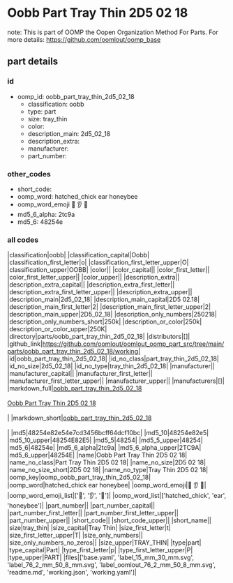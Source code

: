 # Oobb Part Tray Thin 2D5 02 18  

note: This is part of OOMP the Oopen Organization Method For Parts. For more details: https://github.com/oomlout/oomp_base

##  part details





### id
* oomp_id: oobb_part_tray_thin_2d5_02_18
  * classification: oobb
  * type: part
  * size: tray_thin
  * color: 
  * description_main: 2d5_02_18
  * description_extra: 
  * manufacturer: 
  * part_number: 

### other_codes
* short_code: 
* oomp_word: hatched_chick ear honeybee
* oomp_word_emoji :hatched_chick: :ear: :honeybee:
* md5_6_alpha: 2tc9a
* md5_6: 48254e

### all codes 
|classification|oobb|
|classification_capital|Oobb|
|classification_first_letter|o|
|classification_first_letter_upper|O|
|classification_upper|OOBB|
|color||
|color_capital||
|color_first_letter||
|color_first_letter_upper||
|color_upper||
|description_extra||
|description_extra_capital||
|description_extra_first_letter||
|description_extra_first_letter_upper||
|description_extra_upper||
|description_main|2d5_02_18|
|description_main_capital|2D5 02.18|
|description_main_first_letter|2|
|description_main_first_letter_upper|2|
|description_main_upper|2D5_02_18|
|description_only_numbers|250218|
|description_only_numbers_short|250k|
|description_or_color|250k|
|description_or_color_upper|250K|
|directory|parts/oobb_part_tray_thin_2d5_02_18|
|distributors|[]|
|github_link|https://github.com/oomlout/oomlout_oomp_part_src/tree/main/parts/oobb_part_tray_thin_2d5_02_18/working|
|id|oobb_part_tray_thin_2d5_02_18|
|id_no_class|part_tray_thin_2d5_02_18|
|id_no_size|2d5_02_18|
|id_no_type|tray_thin_2d5_02_18|
|manufacturer||
|manufacturer_capital||
|manufacturer_first_letter||
|manufacturer_first_letter_upper||
|manufacturer_upper||
|manufacturers|[]|
|markdown_full|[oobb_part_tray_thin_2d5_02_18](https://github.com/oomlout/oomlout_oomp_part_src/tree/main/parts/oobb_part_tray_thin_2d5_02_18/working)<br>[](https://github.com/oomlout/oomlout_oomp_part_src/tree/main/parts/oobb_part_tray_thin_2d5_02_18/working)<br>[Oobb Part Tray Thin 2D5 02 18](https://github.com/oomlout/oomlout_oomp_part_src/tree/main/parts/oobb_part_tray_thin_2d5_02_18/working)<br><br>|
|markdown_short|[oobb_part_tray_thin_2d5_02_18](https://github.com/oomlout/oomlout_oomp_part_src/tree/main/parts/oobb_part_tray_thin_2d5_02_18/working)<br><br>|
|md5|48254e82e54e7cd3456bcff64dcf10bc|
|md5_10|48254e82e5|
|md5_10_upper|48254E82E5|
|md5_5|48254|
|md5_5_upper|48254|
|md5_6|48254e|
|md5_6_alpha|2tc9a|
|md5_6_alpha_upper|2TC9A|
|md5_6_upper|48254E|
|name|Oobb Part Tray Thin 2D5 02 18|
|name_no_class|Part Tray Thin 2D5 02 18|
|name_no_size|2D5 02 18|
|name_no_size_short|2D5 02 18|
|name_no_type|Tray Thin 2D5 02 18|
|oomp_key|oomp_oobb_part_tray_thin_2d5_02_18|
|oomp_word|hatched_chick ear honeybee|
|oomp_word_emoji|:hatched_chick: :ear: :honeybee:|
|oomp_word_emoji_list|[':hatched_chick:', ':ear:', ':honeybee:']|
|oomp_word_list|['hatched_chick', 'ear', 'honeybee']|
|part_number||
|part_number_capital||
|part_number_first_letter||
|part_number_first_letter_upper||
|part_number_upper||
|short_code||
|short_code_upper||
|short_name||
|size|tray_thin|
|size_capital|Tray Thin|
|size_first_letter|t|
|size_first_letter_upper|T|
|size_only_numbers||
|size_only_numbers_no_zeros||
|size_upper|TRAY_THIN|
|type|part|
|type_capital|Part|
|type_first_letter|p|
|type_first_letter_upper|P|
|type_upper|PART|
|files|['base.yaml', 'label_15_mm_30_mm.svg', 'label_76_2_mm_50_8_mm.svg', 'label_oomlout_76_2_mm_50_8_mm.svg', 'readme.md', 'working.json', 'working.yaml']|
